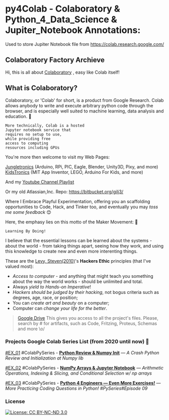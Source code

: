 # py4Colab - Colaboratory & Python_4_Data_Science & Jupiter_Notebook Annotations:
Used to store Jupiter Notebook file from https://colab.research.google.com/

## Colaboratory Factory Archieve
Hi, this is all about [Colaboratory](https://colab.research.google.com/) , easy like Colab itself!
## What is Colaboratory?
Colaboratory, or 'Colab' for short, is a product from Google Research. Colab allows anybody to write and execute arbitrary python code through the browser, and is especially well suited to machine learning, data analysis and education. :rocket:
```
More technically, Colab is a hosted 
Jupyter notebook service that 
requires no setup to use, 
while providing free 
access to computing 
resources including GPUs
```
You're more then welcome to visit my Web Pages: 

 [Jungletronics](https://medium.com/jungletronics) (Arduino, RPi, PIC, Eagle, Blender, Unity3D, Pixy, and more) 
 [KidsTronics](https://medium.com/kidstronics) (MIT App Inventor, LEGO, Arduino For Kids, and more)
 
And my [Youtube Channel Playlist](https://www.youtube.com/playlist?list=PLK3PeNcUzb8TwZuXZJgREj5nDbQxRLW_a)

Or my old Atlassian,Inc. Repo: https://bitbucket.org/gilj3/
 
Where I Embrace Playful Experimentation, offering you an scaffolding opportunities to Code, Hack, 
and Tinker too, and eventually you may *toss me some feedback* :blush:

Here, the emphasy lies on this motto of the Maker Movement: :art:
```
Learning By Doing!
``` 

I believe that the essential lessons can be learned about the systems - about the world - 
from taking things apart, seeing how they work, and using this knowledge to create new and even more interenting things.

These are the [Levy, Steven(2010)](https://www.amazon.com/Hackers-Computer-Revolution-Steven-Levy/dp/1449388396)'s **Hackers Ethic** principles (that I've valued most):
* *Access to computer* - and anything that might teach you something about the way the world works - should be unlimited and total.
* Always *yield to Hands-on Imperative*!
* *Hackers should be judged by their hacking*, not bogus criteria such as degrees, age, race, or position;
* You can *create art and beauty* on a computer;
* Computer can *change your life for the better*.

>[Google Drive](https://drive.google.com/open?id=0B8iMbc-iQqlULW1HZXFiNnBEZUE) This gives you access to all the project's files. Please, search by # for artifacts, such as Code, Fritzing, Proteus, Schemas and more \o/

### Projects Google Colab Series List (from 2020 until now) :ant:

[#EX_01](EX_01/) #ColabPySeries - [**Python Review & Numpy Init**](https://medium.com/jungletronics/numpy-init-python-review-f5362abbaaf9) — *A Crash Python Review and Initialization at Numpy lib*

[#EX_02](EX_02/) #ColabPySeries - [**NumPy Arrays & Jupyter Notebook**](https://medium.com/jungletronics/numpy-jupyter-notebook-1182f78ab4e1) — *Arithmetic Operations, Indexing & Slicing, and Conditional Selection w/ np arrays*

[#EX_03](EX_03/) #ColabPySeries - [**Python 4 Engineers — Even More Exercises!**](https://medium.com/jungletronics/python-4-engineers-even-more-exercises-d0141e0b06d) — *More Practicing Coding Questions in Python! #PySeries#Episode 09*


### License

[![License: CC BY-NC-ND 3.0](https://img.shields.io/badge/License-CC%20BY--NC--ND%203.0-lightgrey.svg)](https://creativecommons.org/licenses/by-nc-nd/3.0/)
 
 

 
 
